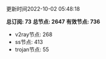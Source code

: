 更新时间2022-10-02 05:48:18

**总订阅: 73**
**总节点: 2647**
**有效节点: 736**
- v2ray节点: 268
- ss节点: 413
- trojan节点: 55
